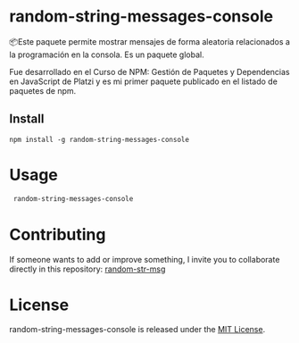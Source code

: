 # random-string-messages-console

📦Este paquete permite mostrar mensajes de forma aleatoria relacionados a la programación en la consola. Es un paquete global.

Fue desarrollado en el Curso de NPM: Gestión de Paquetes y Dependencias en JavaScript de Platzi y es mi primer paquete publicado en el listado de paquetes de npm.

## Install

```npm
npm install -g random-string-messages-console
```

# Usage

```bash
 random-string-messages-console
```

# Contributing

If someone wants to add or improve something, I invite you to collaborate directly in this repository: [random-str-msg](https://github.com/jcruzbravo/random-string-messages-console)

# License

random-string-messages-console is released under the [MIT License](https://opensource.org/licenses/MIT).